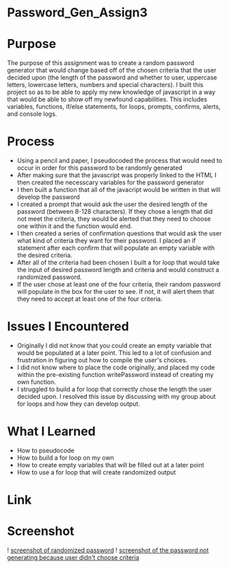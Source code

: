 # Password_Gen_Assign3

# Purpose 
The purpose of this assignment was to create a random password generator that would change based off of the chosen criteria that the user decided upon (the length of the password and whether to user, uppercase letters, lowercase letters, numbers and special characters). I built this project so as to be able to apply my new knowledge of javascript in a way that would be able to show off my newfound capabilities. This includes variables, functions, if/else statements, for loops, prompts, confirms, alerts, and console logs.    

# Process 
* Using a pencil and paper, I pseudocoded the process that would need to occur in order for this password to be randomly generated 
* After making sure that the javascript was properly linked to the HTML I then created the necesscary variables for the password generator 
* I then built a function that all of the javacript would be written in that will develop the password
* I created a prompt that would ask the user the desired length of the password (between 8-128 characters). If they chose a length that did not meet the criteria, they would be alerted that they need to choose one within it and the function would end.
* I then created a series of confirmation questions that would ask the user what kind of criteria they want for their password. I placed an if statement after each confirm that will populate an empty variable with the desired criteria. 
* After all of the criteria had been chosen I built a for loop that would take the input of desired password length and criteria and would construct a randomized password. 
* If the user chose at least one of the four criteria, their random password will populate in the box for the user to see. If not, it will alert them that they need to accept at least one of the four criteria. 

# Issues I Encountered 
* Originally I did not know that you could create an empty variable that would be populated at a later point. This led to a lot of confusion and frustration in figuring out how to compile the user's choices.
* I did not know where to place the code originally, and placed my code within the pre-existing function writePassword instead of creating my own function.
* I struggled to build a for loop that correctly chose the length the user decided upon. I resolved this issue by discussing with my group about for loops and how they can develop output.

# What I Learned 
* How to pseudocode 
* How to build a for loop on my own 
* How to create empty variables that will be filled out at a later point
* How to use a for loop that will create randomized output 

# Link 

# Screenshot 
! [screenshot of randomized password](./assets/Screenshot-use-chose-long-password.png)
! [screenshot of the password not generating because user didn't choose criteria](./assets/Screenshot-user-didn't-choose.png)
